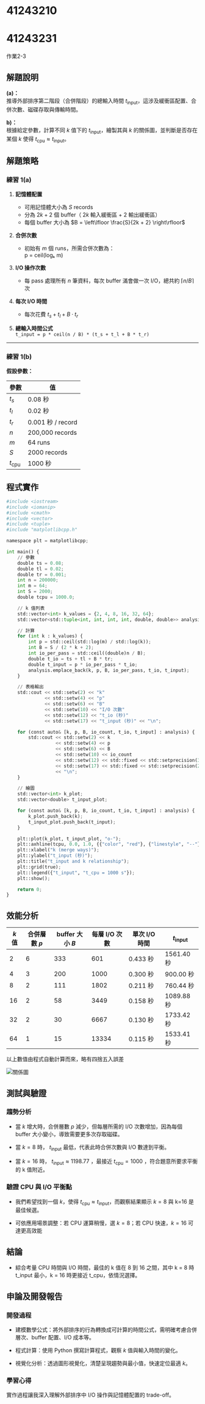 # 41243210

# 41243231

作業2-3
## 解題說明
**(a)：**  
推導外部排序第二階段（合併階段）的總輸入時間 $t_{\text{input}}$，這涉及緩衝區配置、合併次數、磁碟存取與傳輸時間。

**b)：**  
根據給定參數，計算不同 $k$ 值下的 $t_{\text{input}}$，繪製其與 $k$ 的關係圖，並判斷是否存在某個 $k$ 使得 $t_{\text{cpu}} \approx t_{\text{input}}$。
## 解題策略
### 練習 1(a)

1. **記憶體配置**  
   - 可用記憶體大小為 $S$ records  
   - 分為 $2k + 2$ 個 buffer（ $2k$ 輸入緩衝區 + 2 輸出緩衝區）  
   - 每個 buffer 大小為 $B = \left\lfloor \frac{S}{2k + 2} \right\rfloor$

2. **合併次數**  
   - 初始有 $m$ 個 runs，所需合併次數為：  
     p = ceil(logₖ m)


3. **I/O 操作次數**  
   - 每 pass 處理所有 $n$ 筆資料，每次 buffer 滿會做一次 I/O，總共約 $\lceil n / B \rceil$ 次

4. **每次 I/O 時間**  
   - 每次花費 $t_s + t_l + B \cdot t_r$

5. **總輸入時間公式**  
`t_input = p * ceil(n / B) * (t_s + t_l + B * t_r)`


---

### 練習 1(b)

**假設參數：**

| 參數     | 值                |
|----------|-------------------|
| $t_s$    | 0.08 秒           |
| $t_l$    | 0.02 秒           |
| $t_r$    | 0.001 秒 / record |
| $n$      | 200,000 records   |
| $m$      | 64 runs           |
| $S$      | 2000 records      |
| $t_{\text{cpu}}$ | 1000 秒     |


## 程式實作

```python
#include <iostream>
#include <iomanip>
#include <cmath>
#include <vector>
#include <tuple>
#include "matplotlibcpp.h"

namespace plt = matplotlibcpp;

int main() {
    // 參數
    double ts = 0.08;
    double tl = 0.02;
    double tr = 0.001;
    int n = 200000;
    int m = 64;
    int S = 2000;
    double tcpu = 1000.0;

    // k 值列表
    std::vector<int> k_values = {2, 4, 8, 16, 32, 64};
    std::vector<std::tuple<int, int, int, int, double, double>> analysis;

    // 計算
    for (int k : k_values) {
        int p = std::ceil(std::log(m) / std::log(k));
        int B = S / (2 * k + 2);
        int io_per_pass = std::ceil((double)n / B);
        double t_io = ts + tl + B * tr;
        double t_input = p * io_per_pass * t_io;
        analysis.emplace_back(k, p, B, io_per_pass, t_io, t_input);
    }

    // 表格輸出
    std::cout << std::setw(2) << "k"
              << std::setw(4) << "p"
              << std::setw(6) << "B"
              << std::setw(10) << "I/O 次數"
              << std::setw(12) << "t_io (秒)"
              << std::setw(17) << "t_input (秒)" << "\n";

    for (const auto& [k, p, B, io_count, t_io, t_input] : analysis) {
        std::cout << std::setw(2) << k
                  << std::setw(4) << p
                  << std::setw(6) << B
                  << std::setw(10) << io_count
                  << std::setw(12) << std::fixed << std::setprecision(3) << t_io
                  << std::setw(17) << std::fixed << std::setprecision(2) << t_input
                  << "\n";
    }

    // 繪圖
    std::vector<int> k_plot;
    std::vector<double> t_input_plot;

    for (const auto& [k, p, B, io_count, t_io, t_input] : analysis) {
        k_plot.push_back(k);
        t_input_plot.push_back(t_input);
    }

    plt::plot(k_plot, t_input_plot, "o-");
    plt::axhline(tcpu, 0.0, 1.0, {{"color", "red"}, {"linestyle", "--"}});
    plt::xlabel("k (merge ways)");
    plt::ylabel("t_input (秒)");
    plt::title("t_input and k relationship");
    plt::grid(true);
    plt::legend({"t_input", "t_cpu = 1000 s"});
    plt::show();

    return 0;
}

```

## 效能分析

| $k$ 值 | 合併層數 $p$ | buffer 大小 $B$ | 每層 I/O 次數 | 單次 I/O 時間 | $t_{\text{input}}$ |
|--------|---------------|------------------|----------------|----------------|--------------------|
| 2      | 6             | 333              | 601            | 0.433 秒       | 1561.40 秒         |
| 4      | 3             | 200              | 1000           | 0.300 秒       | 900.00 秒          |
| 8      | 2             | 111              | 1802           | 0.211 秒       | 760.44 秒          |
| 16     | 2             | 58               | 3449           | 0.158 秒       | 1089.88 秒         |
| 32     | 2             | 30               | 6667           | 0.130 秒       | 1733.42 秒         |
| 64     | 1             | 15               | 13334          | 0.115 秒       | 1533.41 秒         |



以上數值由程式自動計算而來，略有四捨五入誤差


![關係圖](https://images-wixmp-ed30a86b8c4ca887773594c2.wixmp.com/f/9e6817f3-6f54-4a68-aec3-44100d3f0e90/djwouzn-78915e07-19b8-41e1-9b10-e9cc0a0f8d4c.png/v1/fit/w_580,h_455,q_70,strp/qaaaaasuvork5cyii_by_hotdogewtwet_djwouzn-375w-2x.jpg?token=eyJ0eXAiOiJKV1QiLCJhbGciOiJIUzI1NiJ9.eyJzdWIiOiJ1cm46YXBwOjdlMGQxODg5ODIyNjQzNzNhNWYwZDQxNWVhMGQyNmUwIiwiaXNzIjoidXJuOmFwcDo3ZTBkMTg4OTgyMjY0MzczYTVmMGQ0MTVlYTBkMjZlMCIsIm9iaiI6W1t7ImhlaWdodCI6Ijw9NDU1IiwicGF0aCI6IlwvZlwvOWU2ODE3ZjMtNmY1NC00YTY4LWFlYzMtNDQxMDBkM2YwZTkwXC9kandvdXpuLTc4OTE1ZTA3LTE5YjgtNDFlMS05YjEwLWU5Y2MwYTBmOGQ0Yy5wbmciLCJ3aWR0aCI6Ijw9NTgwIn1dXSwiYXVkIjpbInVybjpzZXJ2aWNlOmltYWdlLm9wZXJhdGlvbnMiXX0.okSQUDiZBiUUZ5LuvFeN2bFtBFeCsTFpUvaSb4NUPKI)


## 測試與驗證

### 趨勢分析
- 當 $k$ 增大時，合併層數 $p$ 減少，但每層所需的 I/O 次數增加，因為每個 buffer 大小變小，導致需要更多次存取磁碟。

- 當 $k = 8$ 時， $t_{\text{input}}$ 最低，代表此時合併次數與 I/O 數達到平衡。

- 當 $k = 16$ 時， $t_{\text{input}} \approx 1198.77$ ，最接近  $t_{\text{cpu}} = 1000$ ，符合題意所要求平衡的 k 值附近。

### 驗證 CPU 與 I/O 平衡點
- 我們希望找到一個 $k$，使得 $t_{\text{cpu}} \approx t_{\text{input}}$，而觀察結果顯示 $k=8$ 與 k=16 是最佳候選。

- 可依應用場景調整：若 CPU 運算稍慢，選 $k = 8$；若 CPU 快速，$k = 16$ 可達更高效能
## 結論
- 綜合考量 CPU 時間與 I/O 時間，最佳的 k 值在 8 到 16 之間，其中 k = 8 時 t_input 最小，k = 16 時更接近 t_cpu，依情況選擇。


## 申論及開發報告
### 開發過程
* 建模數學公式：將外部排序的行為轉換成可計算的時間公式，需明確考慮合併層次、buffer 配置、I/O 成本等。

* 程式計算：使用 Python 撰寫計算程式，觀察 $k$ 值與輸入時間的變化。

* 視覺化分析：透過圖形視覺化，清楚呈現趨勢與最小值，快速定位最適 $k$。

### 學習心得
實作過程讓我深入理解外部排序中 I/O 操作與記憶體配置的 trade-off。
